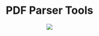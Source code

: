 <h1 align="center">PDF Parser Tools</h1>

<div style="text-align: center;">
<img src="https://github.com/Grogny/image-video-gif/blob/main/pdfparserstyle.png">
<div/>
